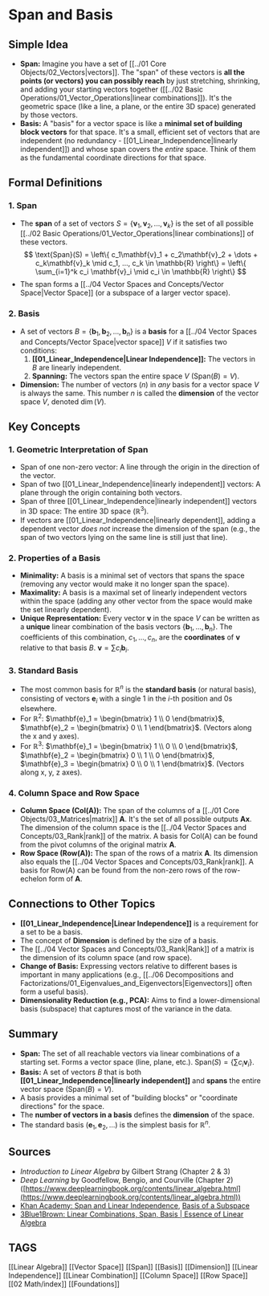 # Span and Basis

## Simple Idea
*   **Span:** Imagine you have a set of [[../01 Core Objects/02_Vectors|vectors]]. The "span" of these vectors is **all the points (or vectors) you can possibly reach** by just stretching, shrinking, and adding your starting vectors together ([[../02 Basic Operations/01_Vector_Operations|linear combinations]]). It's the geometric space (like a line, a plane, or the entire 3D space) generated by those vectors.
*   **Basis:** A "basis" for a vector space is like a **minimal set of building block vectors** for that space. It's a small, efficient set of vectors that are independent (no redundancy - [[01_Linear_Independence|linearly independent]]) and whose span covers the *entire* space. Think of them as the fundamental coordinate directions for that space.

## Formal Definitions

### 1. Span
*   The **span** of a set of vectors $S = \{\mathbf{v}_1, \mathbf{v}_2, ..., \mathbf{v}_k\}$ is the set of all possible [[../02 Basic Operations/01_Vector_Operations|linear combinations]] of these vectors.
    $$ \text{Span}(S) = \left\{ c_1\mathbf{v}_1 + c_2\mathbf{v}_2 + \dots + c_k\mathbf{v}_k \mid c_1, ..., c_k \in \mathbb{R} \right\} = \left\{ \sum_{i=1}^k c_i \mathbf{v}_i \mid c_i \in \mathbb{R} \right\} $$
*   The span forms a [[../04 Vector Spaces and Concepts/Vector Space|Vector Space]] (or a subspace of a larger vector space).

### 2. Basis
*   A set of vectors $B = \{\mathbf{b}_1, \mathbf{b}_2, ..., \mathbf{b}_n\}$ is a **basis** for a [[../04 Vector Spaces and Concepts/Vector Space|vector space]] $V$ if it satisfies two conditions:
    1.  **[[01_Linear_Independence|Linear Independence]]:** The vectors in $B$ are linearly independent.
    2.  **Spanning:** The vectors span the entire space $V$ ($\text{Span}(B) = V$).
*   **Dimension:** The number of vectors ($n$) in *any* basis for a vector space $V$ is always the same. This number $n$ is called the **dimension** of the vector space $V$, denoted $\dim(V)$.

## Key Concepts

### 1. Geometric Interpretation of Span
*   Span of one non-zero vector: A line through the origin in the direction of the vector.
*   Span of two [[01_Linear_Independence|linearly independent]] vectors: A plane through the origin containing both vectors.
*   Span of three [[01_Linear_Independence|linearly independent]] vectors in 3D space: The entire 3D space ($\mathbb{R}^3$).
*   If vectors are [[01_Linear_Independence|linearly dependent]], adding a dependent vector *does not* increase the dimension of the span (e.g., the span of two vectors lying on the same line is still just that line).

### 2. Properties of a Basis
*   **Minimality:** A basis is a minimal set of vectors that spans the space (removing any vector would make it no longer span the space).
*   **Maximality:** A basis is a maximal set of linearly independent vectors within the space (adding any other vector from the space would make the set linearly dependent).
*   **Unique Representation:** Every vector $\mathbf{v}$ in the space $V$ can be written as a **unique** linear combination of the basis vectors $\{\mathbf{b}_1, ..., \mathbf{b}_n\}$. The coefficients of this combination, $c_1, ..., c_n$, are the **coordinates** of $\mathbf{v}$ relative to that basis $B$. $\mathbf{v} = \sum c_i \mathbf{b}_i$.

### 3. Standard Basis
*   The most common basis for $\mathbb{R}^n$ is the **standard basis** (or natural basis), consisting of vectors $\mathbf{e}_i$ with a single 1 in the $i$-th position and 0s elsewhere.
*   For $\mathbb{R}^2$: $\mathbf{e}_1 = \begin{bmatrix} 1 \\ 0 \end{bmatrix}$, $\mathbf{e}_2 = \begin{bmatrix} 0 \\ 1 \end{bmatrix}$. (Vectors along the x and y axes).
*   For $\mathbb{R}^3$: $\mathbf{e}_1 = \begin{bmatrix} 1 \\ 0 \\ 0 \end{bmatrix}$, $\mathbf{e}_2 = \begin{bmatrix} 0 \\ 1 \\ 0 \end{bmatrix}$, $\mathbf{e}_3 = \begin{bmatrix} 0 \\ 0 \\ 1 \end{bmatrix}$. (Vectors along x, y, z axes).

### 4. Column Space and Row Space
*   **Column Space (Col(A)):** The span of the columns of a [[../01 Core Objects/03_Matrices|matrix]] $\mathbf{A}$. It's the set of all possible outputs $\mathbf{Ax}$. The dimension of the column space is the [[../04 Vector Spaces and Concepts/03_Rank|rank]] of the matrix. A basis for Col(A) can be found from the pivot columns of the original matrix $\mathbf{A}$.
*   **Row Space (Row(A)):** The span of the rows of a matrix $\mathbf{A}$. Its dimension also equals the [[../04 Vector Spaces and Concepts/03_Rank|rank]]. A basis for Row(A) can be found from the non-zero rows of the row-echelon form of $\mathbf{A}$.

## Connections to Other Topics
*   **[[01_Linear_Independence|Linear Independence]]** is a requirement for a set to be a basis.
*   The concept of **Dimension** is defined by the size of a basis.
*   The [[../04 Vector Spaces and Concepts/03_Rank|Rank]] of a matrix is the dimension of its column space (and row space).
*   **Change of Basis:** Expressing vectors relative to different bases is important in many applications (e.g., [[../06 Decompositions and Factorizations/01_Eigenvalues_and_Eigenvectors|Eigenvectors]] often form a useful basis).
*   **Dimensionality Reduction (e.g., PCA):** Aims to find a lower-dimensional basis (subspace) that captures most of the variance in the data.

## Summary
*   **Span:** The set of all reachable vectors via linear combinations of a starting set. Forms a vector space (line, plane, etc.). $\text{Span}(S) = \{ \sum c_i \mathbf{v}_i \}$.
*   **Basis:** A set of vectors $B$ that is both **[[01_Linear_Independence|linearly independent]]** and **spans** the entire vector space ($\text{Span}(B)=V$).
*   A basis provides a minimal set of "building blocks" or "coordinate directions" for the space.
*   The **number of vectors in a basis** defines the **dimension** of the space.
*   The standard basis ($\mathbf{e}_1, \mathbf{e}_2, ...$) is the simplest basis for $\mathbb{R}^n$.

## Sources
*   *Introduction to Linear Algebra* by Gilbert Strang (Chapter 2 & 3)
*   *Deep Learning* by Goodfellow, Bengio, and Courville (Chapter 2) ([https://www.deeplearningbook.org/contents/linear_algebra.html](https://www.deeplearningbook.org/contents/linear_algebra.html))
*   [Khan Academy: Span and Linear Independence](https://www.khanacademy.org/math/linear-algebra/vectors-and-spaces/linear-combinations/v/linear-combinations-and-span), [Basis of a Subspace](https://www.khanacademy.org/math/linear-algebra/vectors-and-spaces/subspace-basis/v/basis-of-a-subspace)
*   [3Blue1Brown: Linear Combinations, Span, Basis | Essence of Linear Algebra](https://www.youtube.com/watch?v=k7RM-ot2NWY)

## TAGS
[[Linear Algebra]] [[Vector Space]] [[Span]] [[Basis]] [[Dimension]] [[Linear Independence]] [[Linear Combination]] [[Column Space]] [[Row Space]] [[02 Math/index]] [[Foundations]]